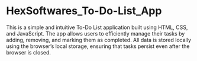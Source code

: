 # HexSoftwares_To-Do-List_App
This is a simple and intuitive To-Do List application built using HTML, CSS, and JavaScript. The app allows users to efficiently manage their tasks by adding, removing, and marking them as completed. All data is stored locally using the browser’s local storage, ensuring that tasks persist even after the browser is closed.
